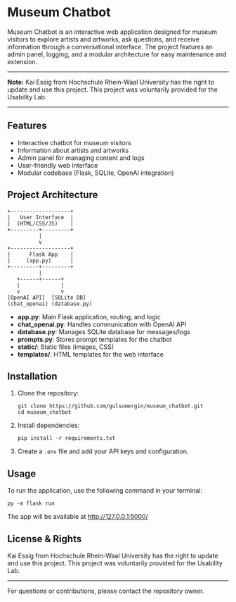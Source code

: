 
# Museum Chatbot

Museum Chatbot is an interactive web application designed for museum visitors to explore artists and artworks, ask questions, and receive information through a conversational interface. The project features an admin panel, logging, and a modular architecture for easy maintenance and extension.

---

**Note:**
Kai Essig from Hochschule Rhein-Waal University has the right to update and use this project. This project was voluntarily provided for the Usability Lab.

---

## Features
- Interactive chatbot for museum visitors
- Information about artists and artworks
- Admin panel for managing content and logs
- User-friendly web interface
- Modular codebase (Flask, SQLite, OpenAI integration)

## Project Architecture

```
+-------------------+
|   User Interface  |
|  (HTML/CSS/JS)    |
+---------+---------+
          |
          v
+-------------------+
|      Flask App    |
|     (app.py)      |
+---------+---------+
          |
   +------+------+
   |             |
   v             v
[OpenAI API]  [SQLite DB]
(chat_openai) (database.py)
```

- **app.py**: Main Flask application, routing, and logic
- **chat_openai.py**: Handles communication with OpenAI API
- **database.py**: Manages SQLite database for messages/logs
- **prompts.py**: Stores prompt templates for the chatbot
- **static/**: Static files (images, CSS)
- **templates/**: HTML templates for the web interface

## Installation
1. Clone the repository:
   ```
   git clone https://github.com/gulsumergin/museum_chatbot.git
   cd museum_chatbot
   ```
2. Install dependencies:
   ```
   pip install -r requirements.txt
   ```
3. Create a `.env` file and add your API keys and configuration.

## Usage
To run the application, use the following command in your terminal:
```
py -m flask run
```

The app will be available at http://127.0.0.1:5000/

## License & Rights
Kai Essig from Hochschule Rhein-Waal University has the right to update and use this project. This project was voluntarily provided for the Usability Lab.

---

For questions or contributions, please contact the repository owner.
